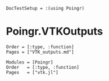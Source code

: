 ```@meta
DocTestSetup = :(using Poingr)
```

# Poingr.VTKOutputs

```@index
Order = [:type, :function]
Pages = ["VTK_outputs.md"]
```

```@autodocs
Modules = [Poingr]
Order   = [:type, :function]
Pages   = ["vtk.jl"]
```
